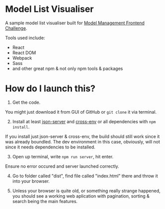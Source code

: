 # Model List Visualiser

A sample model list visualiser built for [Model Management Frontend Challenge](https://bitbucket.org/cityscout/front-end-challenge/src/master/).

Tools used include:
+ React
+ React DOM
+ Webpack
+ Sass
+ and other great npm & not only npm tools & packages

# How do I launch this?

1. Get the code.

You might just download it from GUI of GitHub or `git clone` it via terminal.

2. Install at least [json-server](https://www.npmjs.com/package/json-server) and [cross-env](https://www.npmjs.com/package/cross-env) or all dependencies with `npm install`.

If you install just json-server & cross-env, the build should still work since it was already boundled. The dev environment in this case, obviously, will not since it needs dependencies to be installed.

3. Open up terminal, write `npm run server`, hit enter.

Ensure no error occured and server launched correctly.

4. Go to folder called "dist", find file called "index.html" there and throw it into your browser.

5. Unless your browser is quite old, or something really strange happened, you should see a working web aplication with pagination, sorting & search being the main features.
